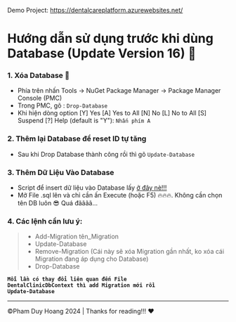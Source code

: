 Demo Project: https://dentalcareplatform.azurewebsites.net/
 
 Hướng dẫn sử dụng trước khi dùng Database (Update Version 16) 🚀
===
### 1. Xóa Database 🎯
- Phía trên nhấn Tools -> NuGet Package Manager -> Package Manager Console (PMC)
- Trong PMC, gõ : `Drop-Database`
- Khi hiện dòng option [Y] Yes  [A] Yes to All  [N] No  [L] No to All  [S] Suspend  [?] Help (default is "Y"): `Nhấn phím A`
  
### 2. Thêm lại Database để reset ID tự tăng 
- Sau khi Drop Database thành công rồi thì gõ `Update-Database`

### 3. Thêm Dữ Liệu Vào Database
- Script để insert dữ liệu vào Database lấy [ở đây nè!!!](https://github.com/Hoapooh/Dental-Care-HTDAH/blob/master/Clinic_InsertDB_Script_V20_Hoa.sql)
- Mở File .sql lên và chỉ cần ấn Execute (hoặc F5) 🔥🔥🔥. Không cần chọn tên DB luôn 😎 Quá đãããã...

### 4. Các lệnh cần lưu ý:
 > - Add-Migration tên_Migration <br>
 > - Update-Database <br>
 > - Remove-Migration (Cái này sẽ xóa Migration gần nhất, ko xóa cái Migration đang áp dụng cho Database)
 > - Drop-Database<br>
 
<code>**Mỗi lần có thay đổi liên quan đến File DentalClinicDbContext thì add Migration mới rồi Update-Database**</code>

---
©️Pham Duy Hoang 2024 | Thanks for reading!!! ❤️

